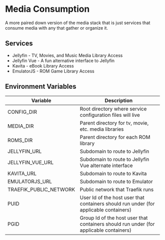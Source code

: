 # Media Consumption

A more paired down version of the media stack that is just services that consume media with any that gather or organize it.

## Services

- Jellyfin - TV, Movies, and Music Media Library Access
- Jellyfin Vue - A fun alternative interface to Jellyfin
- Kavita - eBook Library Access
- EmulatorJS - ROM Game Library Access

## Environment Variables

| Variable               | Description                                                                            |
| ---------------------- | -------------------------------------------------------------------------------------- |
| CONFIG_DIR             | Root directory where service configuration files will live                             |
| MEDIA_DIR              | Parent directory for tv, movie, etc. media libraries                                   |
| ROMS_DIR               | Parent directory for each ROM library                                                  |
| JELLYFIN_URL           | Subdomain to route to Jellyfin                                                         |
| JELLYFIN_VUE_URL       | Subdomain to route to Jellyfin Vue alternate interface                                 |
| KAVITA_URL             | Subdomain to route to Kavita                                                           |
| EMULATORJS_URL         | Subdomain to route to Emulator                                                         |
| TRAEFIK_PUBLIC_NETWORK | Public network that Traefik runs                                                       |
| PUID                   | User Id of the host user that containers should run under (for applicable containers)  |
| PGID                   | Group Id of the host user that containers should run under (for applicable containers) |
